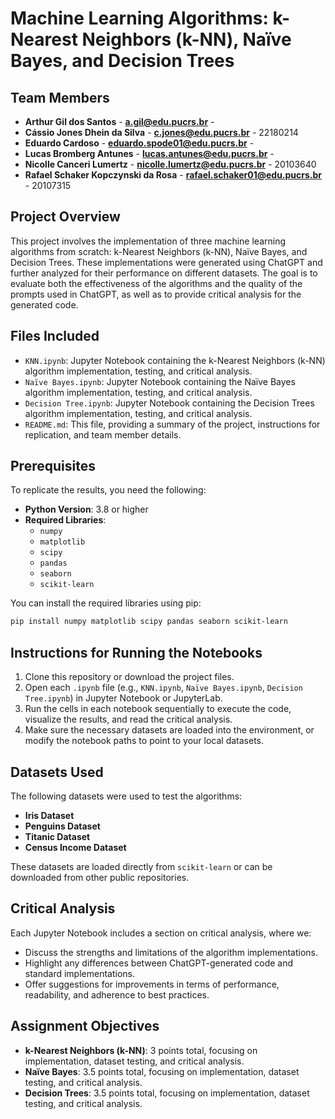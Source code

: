 # Machine Learning Algorithms: k-Nearest Neighbors (k-NN), Naïve Bayes, and Decision Trees

## Team Members
- **Arthur Gil dos Santos** - **a.gil@edu.pucrs.br** - 
- **Cássio Jones Dhein da Silva** - **c.jones@edu.pucrs.br** - 22180214
- **Eduardo Cardoso** - **eduardo.spode01@edu.pucrs.br** - 
- **Lucas Bromberg Antunes** - **lucas.antunes@edu.pucrs.br** - 
- **Nicolle Canceri Lumertz** - **nicolle.lumertz@edu.pucrs.br** - 20103640
- **Rafael Schaker Kopczynski da Rosa** - **rafael.schaker01@edu.pucrs.br** - 20107315

## Project Overview
This project involves the implementation of three machine learning algorithms from scratch: k-Nearest Neighbors (k-NN), Naïve Bayes, and Decision Trees. These implementations were generated using ChatGPT and further analyzed for their performance on different datasets. The goal is to evaluate both the effectiveness of the algorithms and the quality of the prompts used in ChatGPT, as well as to provide critical analysis for the generated code.

## Files Included
- `KNN.ipynb`: Jupyter Notebook containing the k-Nearest Neighbors (k-NN) algorithm implementation, testing, and critical analysis.
- `Naïve Bayes.ipynb`: Jupyter Notebook containing the Naïve Bayes algorithm implementation, testing, and critical analysis.
- `Decision Tree.ipynb`: Jupyter Notebook containing the Decision Trees algorithm implementation, testing, and critical analysis.
- `README.md`: This file, providing a summary of the project, instructions for replication, and team member details.

## Prerequisites
To replicate the results, you need the following:
- **Python Version**: 3.8 or higher
- **Required Libraries**:
  - `numpy`
  - `matplotlib`
  - `scipy`
  - `pandas`
  - `seaborn`
  - `scikit-learn`

You can install the required libraries using pip:
```bash
pip install numpy matplotlib scipy pandas seaborn scikit-learn
```

## Instructions for Running the Notebooks
1. Clone this repository or download the project files.
2. Open each `.ipynb` file (e.g., `KNN.ipynb`, `Naïve Bayes.ipynb`, `Decision Tree.ipynb`) in Jupyter Notebook or JupyterLab.
3. Run the cells in each notebook sequentially to execute the code, visualize the results, and read the critical analysis.
4. Make sure the necessary datasets are loaded into the environment, or modify the notebook paths to point to your local datasets.

## Datasets Used
The following datasets were used to test the algorithms:
- **Iris Dataset**
- **Penguins Dataset**
- **Titanic Dataset**
- **Census Income Dataset**

These datasets are loaded directly from `scikit-learn` or can be downloaded from other public repositories.

## Critical Analysis
Each Jupyter Notebook includes a section on critical analysis, where we:
- Discuss the strengths and limitations of the algorithm implementations.
- Highlight any differences between ChatGPT-generated code and standard implementations.
- Offer suggestions for improvements in terms of performance, readability, and adherence to best practices.

## Assignment Objectives
- **k-Nearest Neighbors (k-NN)**: 3 points total, focusing on implementation, dataset testing, and critical analysis.
- **Naïve Bayes**: 3.5 points total, focusing on implementation, dataset testing, and critical analysis.
- **Decision Trees**: 3.5 points total, focusing on implementation, dataset testing, and critical analysis.
